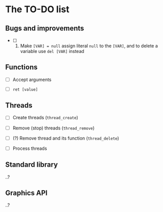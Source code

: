 # The TO-DO list

## Bugs and improvements

- [ ] 01. Make `[VAR] = null` assign literal `null` to the `[VAR]`, and to delete a variable use `del [VAR]` instead

## Functions

- [ ] Accept arguments

- [ ] `ret [value]`

## Threads

- [ ] Create threads (`thread_create`)

- [ ] Remove (stop) threads (`thread_remove`)

- [ ] (?) Remove thread and its function (`thread_delete`)

- [ ] Process threads

## Standard library

..?

## Graphics API

..?